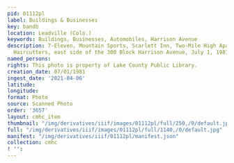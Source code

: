 ```yaml
---
pid: 01112pl
label: Buildings & Businesses
key: bandb
location: Leadville (Colo.)
keywords: Buildings, Businesses, Automobiles, Harrison Avenue
description: 7-Eleven, Mountain Sports, Scarlett Inn, Two-Mile High Apartments, Village
  Haircutters, east side of the 300 Block Harrison Avenue, July 1, 1981
named_persons: 
rights: This photo is property of Lake County Public Library.
creation_date: 07/01/1981
ingest_date: '2021-04-06'
latitude: 
longitude: 
format: Photo
source: Scanned Photo
order: '3657'
layout: cmhc_item
thumbnail: "/img/derivatives/iiif/images/01112pl/full/250,/0/default.jpg"
full: "/img/derivatives/iiif/images/01112pl/full/1140,/0/default.jpg"
manifest: "/img/derivatives/iiif/01112pl/manifest.json"
collection: cmhc
! '': 
---
```

